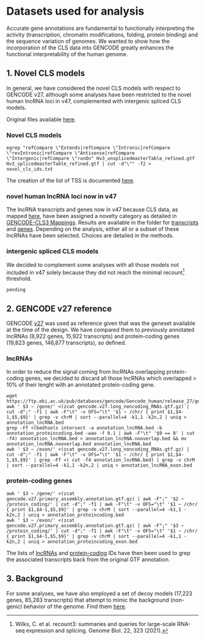 # Datasets used for analysis
Accurate gene annotations are fundamental to functionally interpreting the activity (transcription, chromatin modifications, folding, protein binding) and the sequence variation of genomes. We wanted to show how the incorporation of the CLS data into GENCODE greatly enhances the functional interpretability of the human genome. 

## 1. Novel CLS models
In general, we have considered the novel CLS models with respect to GENCODE v27, although some analyses have been restricted to the novel human lncRNA loci in v47, complemented with intergenic spliced CLS models. 

Original files available [here](https://github.com/guigolab/CLS3_GENCODE/blob/main/data_release/README.md).

### Novel CLS models
```
egrep "refCompare \"Extends|refCompare \"Intronic|refCompare \"revIntronic|refCompare \"Antisense|refCompare \"Intergenic|refCompare \"runOn" Hv3_unsplicedmasterTable_refined.gtf Hv3_splicedmasterTable_refined.gtf | cut -d"\"" -f2 > novel_cls_ids.txt
```
The creation of the list of TSS is documented [here](https://github.com/guigolab/CLS3_GENCODE/tree/main/complementary_data/tss_representatives).

### novel human lncRNA loci now in v47

The lncRNA transcripts and genes now in v47 because CLS data, as mapped [here](https://zenodo.org/api/records/13946596/draft/files/v47-CLS3mapping_status.txt/content), have been assigned a novelty category as detailed in [GENCODE-CLS3 Mappings](https://github.com/guigolab/CLS3_GENCODE/tree/main/data_release#gencode-cls3-mappings). Results are available in the folder for [transcripts](https://github.com/guigolab/CLS3_GENCODE/blob/main/complementary_data/gencode_byotypes_datasets/v47_CLS3_mapping.transcripts) and [genes](https://github.com/guigolab/CLS3_GENCODE/blob/main/complementary_data/gencode_byotypes_datasets/v47_CLS3_mapping.genes). Depending on the analysis, either all or a subset of these lncRNAs have been selected. Choices are detailed in the methods.

### intergenic spliced CLS models
We decided to complement some analyses with all those models not included in v47 solely because they did not reach the minimal recount[^38] threshold.
```
pending
```

## 2. GENCODE v27 reference
GENCODE [v27](https://ftp.ebi.ac.uk/pub/databases/gencode/Gencode_human/release_27/gencode.v27.primary_assembly.annotation.gtf.gz) was used as reference given that was the geneset available at the time of the design. We have compared them to previously annotated lncRNAs (8,922 genes, 15,922 transcripts) and protein-coding genes (19,823 genes, 146,877 transcripts), so defined. 

### lncRNAs
In order to reduce the signal coming from lncRNAs overlapping protein-coding genes, we decided to discard all those lncRNAs which overlapped > 10% of their lenght with an annotated protein-coding gene.

```
wget https://ftp.ebi.ac.uk/pub/databases/gencode/Gencode_human/release_27/gencode.v27.long_noncoding_RNAs.gtf.gz
awk ' $3 ~ /gene/' <(zcat gencode.v27.long_noncoding_RNAs.gtf.gz) | cut -d";" -f1 | awk -F"\t" -v OFS="\t" '$1 ~ /chr/ { print $1,$4-1,$5,$9}' | grep -v chrM | sort --parallel=4 -k1,1 -k2n,2 | uniq > annotation_lncRNA.bed 
grep -Ff <(bedtools intersect -a annotation_lncRNA.bed -b annotation_proteincoding.bed -wao -f 0.1 | awk -F"\t" '$9 == 0' | cut -f4) annotation_lncRNA.bed > annotation_lncRNA.nooverlap.bed && mv annotation_lncRNA.nooverlap.bed annotation_lncRNA.bed
awk ' $3 ~ /exon/' <(zcat gencode.v27.long_noncoding_RNAs.gtf.gz) | cut -d";" -f1 | awk -F"\t" -v OFS="\t" '$1 ~ /chr/ { print $1,$4-1,$5,$9}' | grep -Ff <( cut -f4 annotation_lncRNA.bed) | grep -v chrM | sort --parallel=4 -k1,1 -k2n,2 | uniq > annotation_lncRNA_exon.bed 
```

### protein-coding genes
```
awk ' $3 ~ /gene/' <(zcat gencode.v27.primary_assembly.annotation.gtf.gz) | awk -F";" '$2 ~ /protein_coding/' | cut -d";" -f1 | awk -F"\t" -v OFS="\t" '$1 ~ /chr/ { print $1,$4-1,$5,$9}' | grep -v chrM | sort --parallel=4 -k1,1 -k2n,2 | uniq > annotation_proteincoding.bed 
awk ' $3 ~ /exon/' <(zcat gencode.v27.primary_assembly.annotation.gtf.gz) | awk -F";" '$3 ~ /protein_coding/' | cut -d";" -f1 | awk -F"\t" -v OFS="\t" '$1 ~ /chr/ { print $1,$4-1,$5,$9}' | grep -v chrM | sort --parallel=4 -k1,1 -k2n,2 | uniq > annotation_proteincoding_exon.bed    
```

The lists of [lncRNAs](https://github.com/guigolab/CLS3_GENCODE/blob/main/complementary_data/gencode_byotypes_datasets/annotation_lncRNA.bed.gz) and [protein-coding](https://github.com/guigolab/CLS3_GENCODE/blob/main/complementary_data/gencode_byotypes_datasets/annotation_proteincoding.bed.gz) IDs have then been used to grep the associated transcripts back from the original GTF annotation.

## 3. Background
For some analyses, we have also employed a set of decoy models (17,223 genes, 85,283 transcripts) that attempt to mimic the background (non-genic) behavior of the genome.
Find them [here](https://github.com/guigolab/CLS3_GENCODE/tree/main/complementary_data/decoy_models).


[^38]: Wilks, C. et al. recount3: summaries and queries for large-scale RNA-seq expression and splicing. Genome Biol. 22, 323 (2021).

